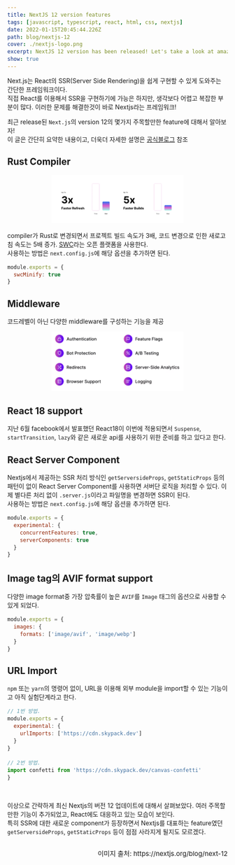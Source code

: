 ```yaml
---
title: NextJS 12 version features
tags: [javascript, typescript, react, html, css, nextjs]
date: 2022-01-15T20:45:44.226Z
path: blog/nextjs-12
cover: ./nextjs-logo.png
excerpt: NextJS 12 version has been released! Let's take a look at amazing features of them :)
show: true
---
```


Next.js는 React의 SSR(Server Side Rendering)을 쉽게 구현할 수 있게 도와주는 간단한 프레임워크이다.<br/>
직접 React를 이용해서 SSR을 구현하기에 가능은 하지만, 생각보다 어렵고 복잡한 부분이 많다. 이러한 문제를 해결한것이 바로 Nextjs라는 프레임워크!

최근 release된 `Next.js`의 version 12의 몇가지 주목할만한 feature에 대해서 알아보자!<br/>
이 글은 간단히 요약한 내용이고, 더욱더 자세한 설명은 [공식블로그](https://nextjs.org/blog/next-12) 참조

## Rust Compiler
<div style="width: 60%;margin-bottom: 15px; margin-left:auto; margin-right: auto;">
  <img src="./faster.png"/>
</div>

compiler가 Rust로 변경되면서 프로젝트 빌드 속도가 3배, 코드 변경으로 인한 새로고침 속도는 5배 증가. [SWC](https://swc.rs/)라는 오픈 플랫폼을 사용한다.<br/>
사용하는 방법은 `next.config.js`에 해당 옵션을 추가하면 된다.
```javascript
module.exports = {
  swcMinify: true
}
```

## Middleware
코드레벨이 아닌 다양한 middleware를 구성하는 기능을 제공
<div style="width: 60%;margin-bottom: 15px; margin-left:auto; margin-right: auto;">
  <img src="./middleware.png"/>
</div>

## React 18 support
지난 6월 facebook에서 발표했던 React18이 이번에 적용되면서 `Suspense`, `startTransition`, `lazy`와 같은 새로운 api를 사용하기 위한 준비를 하고 있다고 한다.

## React Server Component
Nextjs에서 제공하는 SSR 처리 방식인 `getServersideProps`, `getStaticProps` 등의 패턴이 없이 React Server Component를 사용하면 서버단 로직을 처리할 수 있다.
이제 별다른 처리 없이 `.server.js`이라고 파일명을 변경하면 SSR이 된다.<br/>
사용하는 방법은 `next.config.js`에 해당 옵션을 추가하면 된다.
```javascript
module.exports = {
  experimental: {
    concurrentFeatures: true,
    serverComponents: true
  }
}
```

## Image tag의 AVIF format support
다양한 image format중 가장 압축률이 높은 `AVIF`를 `Image` 태그의 옵션으로 사용할 수 있게 되었다.
```javascript
module.exports = {
  images: {
    formats: ['image/avif', 'image/webp']
  }
}
```

## URL Import
`npm` 또는 `yarn`의 명령어 없이, URL을 이용해 외부 module을 import할 수 있는 기능이고 아직 실험단계라고 한다.
```javascript
// 1번 방법.
module.exports = {
  experimental: {
    urlImports: ['https://cdn.skypack.dev']
  }
}

// 2번 방법.
import confetti from 'https://cdn.skypack.dev/canvas-confetti'
}
```

<br/>

이상으로 간략하게 최신 Nextjs의 버전 12 업데이트에 대해서 살펴보았다. 여러 주목할만한 기능이 추가되었고, React에도 대응하고 있는 모습이 보인다.<br/>
특히 SSR에 대한 새로운 component가 등장하면서 Nextjs를 대표하는 feature였던 `getServersideProps`, `getStaticProps` 등이 점점 사라지게 될지도 모르겠다.

<p style="font-size:15px; float: right">이미지 출처: https://nextjs.org/blog/next-12</p>
